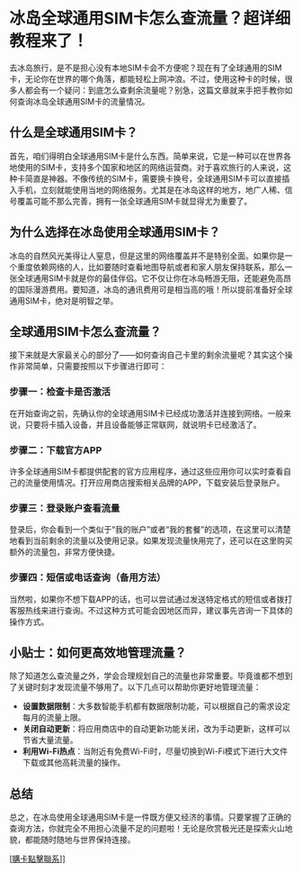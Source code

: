 # 冰岛全球通用SIM卡怎么查流量？超详细教程来了！

去冰岛旅行，是不是担心没有本地SIM卡会不方便呢？现在有了全球通用的SIM卡，无论你在世界的哪个角落，都能轻松上网冲浪。不过，使用这种卡的时候，很多人都会有一个疑问：到底怎么查剩余流量呢？别急，这篇文章就来手把手教你如何查询冰岛全球通用SIM卡的流量情况。

## 什么是全球通用SIM卡？

首先，咱们得明白全球通用SIM卡是什么东西。简单来说，它是一种可以在世界各地使用的SIM卡，支持多个国家和地区的网络运营商。对于喜欢旅行的人来说，这种卡简直是神器。不像传统的SIM卡，需要换卡换号，全球通用SIM卡可以直接插入手机，立刻就能使用当地的网络服务。尤其是在冰岛这样的地方，地广人稀、信号覆盖可能不那么完善，拥有一张全球通用SIM卡就显得尤为重要了。

## 为什么选择在冰岛使用全球通用SIM卡？

冰岛的自然风光美得让人窒息，但是这里的网络覆盖并不是特别全面。如果你是一个重度依赖网络的人，比如要随时查看地图导航或者和家人朋友保持联系，那么一张全球通用SIM卡就是你的最佳伴侣。它不仅让你在冰岛畅游无阻，还能避免高昂的国际漫游费用。要知道，冰岛的通讯费用可是相当高的哦！所以提前准备好全球通用SIM卡，绝对是明智之举。

## 全球通用SIM卡怎么查流量？

接下来就是大家最关心的部分了——如何查询自己卡里的剩余流量呢？其实这个操作非常简单，只需要按照以下步骤进行即可：

### 步骤一：检查卡是否激活

在开始查询之前，先确认你的全球通用SIM卡已经成功激活并连接到网络。一般来说，只要将卡插入设备，并且设备能够正常联网，就说明卡已经激活了。

### 步骤二：下载官方APP

许多全球通用SIM卡都提供配套的官方应用程序，通过这些应用你可以实时查看自己的流量使用情况。打开应用商店搜索相关品牌的APP，下载安装后登录账户。

### 步骤三：登录账户查看流量

登录后，你会看到一个类似于“我的账户”或者“我的套餐”的选项，在这里可以清楚地看到当前剩余的流量以及使用记录。如果发现流量快用完了，还可以在这里购买额外的流量包，非常方便快捷。

### 步骤四：短信或电话查询（备用方法）

当然啦，如果你不想下载APP的话，也可以尝试通过发送特定格式的短信或者拨打客服热线来进行查询。不过这种方式可能会因地区而异，建议事先咨询一下具体的操作方式。

## 小贴士：如何更高效地管理流量？

除了知道怎么查流量之外，学会合理规划自己的流量也非常重要。毕竟谁都不想到了关键时刻才发现流量不够用了。以下几点可以帮助你更好地管理流量：

- **设置数据限制**：大多数智能手机都有数据限制功能，可以根据自己的需求设定每月的流量上限。
- **关闭自动更新**：将应用商店中的自动更新功能关闭，改为手动更新，这样可以节省大量流量。
- **利用Wi-Fi热点**：当附近有免费Wi-Fi时，尽量切换到Wi-Fi模式下进行大文件下载或其他高耗流量的操作。

## 总结

总之，在冰岛使用全球通用SIM卡是一件既方便又经济的事情。只要掌握了正确的查询方法，你就完全不用担心流量不足的问题啦！无论是欣赏极光还是探索火山地貌，都能随时随地与世界保持连接。

[[購卡點擊聯系](https://t.me/s/esim1088)]]